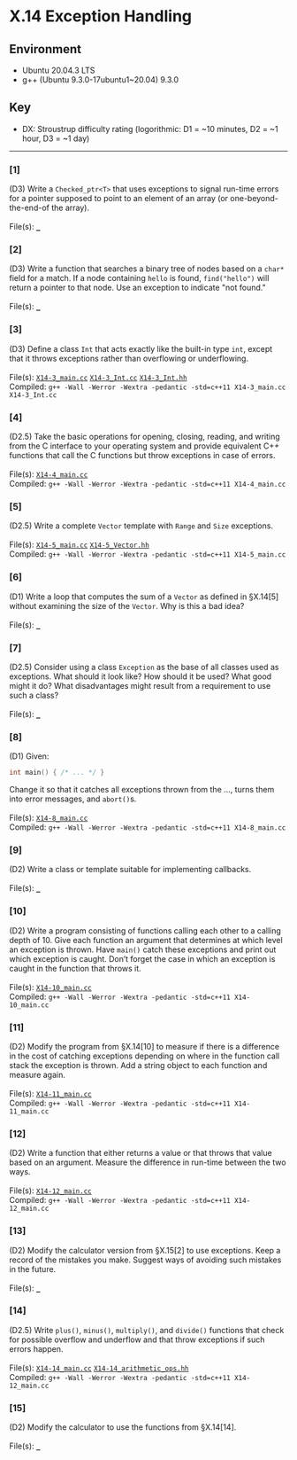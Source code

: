 # X.14 Exception Handling

## Environment
- Ubuntu 20.04.3 LTS
- g++ (Ubuntu 9.3.0-17ubuntu1~20.04) 9.3.0

## Key
- DX: Stroustrup difficulty rating (logorithmic: D1 = ~10 minutes, D2 = ~1 hour, D3 = ~1 day)

---

### \[1\]
(D3) Write a `Checked_ptr<T>` that uses exceptions to signal run-time errors for a pointer supposed to point to an element of an array (or one-beyond-the-end-of the array).\
\
File(s): [`_`](./)

### \[2\]
(D3) Write a function that searches a binary tree of nodes based on a `char*` field for a match. If a node containing `hello` is found, `find("hello")` will return a pointer to that node. Use an exception to indicate "not found."\
\
File(s): [`_`](./)

### \[3\]
(D3) Define a class `Int` that acts exactly like the built-in type `int`, except that it throws exceptions rather than overflowing or underflowing.\
\
File(s): [`X14-3_main.cc`](./X14-3_main.cc) [`X14-3_Int.cc`](./X14-3_Int.cc) [`X14-3_Int.hh`](./X14-3_Int.hh)\
Compiled: `g++ -Wall -Werror -Wextra -pedantic -std=c++11 X14-3_main.cc X14-3_Int.cc`

### \[4\]
(D2.5) Take the basic operations for opening, closing, reading, and writing from the C interface to your operating system and provide equivalent C++ functions that call the C functions but throw exceptions in case of errors.\
\
File(s): [`X14-4_main.cc`](./X14-4_main.cc)\
Compiled: `g++ -Wall -Werror -Wextra -pedantic -std=c++11 X14-4_main.cc`

### \[5\]
(D2.5) Write a complete `Vector` template with `Range` and `Size` exceptions.\
\
File(s): [`X14-5_main.cc`](./X14-5_main.cc) [`X14-5_Vector.hh`](./X14-5_Vector.hh)\
Compiled: `g++ -Wall -Werror -Wextra -pedantic -std=c++11 X14-5_main.cc`

### \[6\]
(D1) Write a loop that computes the sum of a `Vector` as defined in §X.14\[5\] without examining the size of the `Vector`. Why is this a bad idea?\
\
File(s): [`_`](./)

### \[7\]
(D2.5) Consider using a class `Exception` as the base of all classes used as exceptions. What should it look like? How should it be used? What good might it do? What disadvantages might result from a requirement to use such a class?\
\
File(s): [`_`](./)

### \[8\]
(D1) Given:
```C++
int main() { /* ... */ }
```
Change it so that it catches all exceptions thrown from the ..., turns them into error messages, and `abort()`s.\
\
File(s): [`X14-8_main.cc`](./X14-8_main.cc)\
Compiled: `g++ -Wall -Werror -Wextra -pedantic -std=c++11 X14-8_main.cc`

### \[9\]
(D2) Write a class or template suitable for implementing callbacks.\
\
File(s): [`_`](./)

### \[10\]
(D2) Write a program consisting of functions calling each other to a calling depth of 10. Give each function an argument that determines at which level an exception is thrown. Have `main()` catch these exceptions and print out which exception is caught. Don’t forget the case in which an exception is caught in the function that throws it.\
\
File(s): [`X14-10_main.cc`](./X14-10_main.cc)\
Compiled: `g++ -Wall -Werror -Wextra -pedantic -std=c++11 X14-10_main.cc`

### \[11\]
(D2) Modify the program from §X.14[10] to measure if there is a difference in the cost of catching exceptions depending on where in the function call stack the exception is thrown. Add a string object to each function and measure again.\
\
File(s): [`X14-11_main.cc`](./X14-11_main.cc)\
Compiled: `g++ -Wall -Werror -Wextra -pedantic -std=c++11 X14-11_main.cc`

### \[12\]
(D2) Write a function that either returns a value or that throws that value based on an argument. Measure the difference in run-time between the two ways.\
\
File(s): [`X14-12_main.cc`](./X14-12_main.cc)\
Compiled: `g++ -Wall -Werror -Wextra -pedantic -std=c++11 X14-12_main.cc`

### \[13\]
(D2) Modify the calculator version from §X.15[2] to use exceptions. Keep a record of the mistakes you make. Suggest ways of avoiding such mistakes in the future.\
\
File(s): [`_`](./)

### \[14\]
(D2.5) Write `plus()`, `minus()`, `multiply()`, and `divide()` functions that check for possible overflow and underflow and that throw exceptions if such errors happen.\
\
File(s): [`X14-14_main.cc`](./X14-14_main.cc) [`X14-14_arithmetic_ops.hh`](./X14-14_arithmetic_ops.hh)\
Compiled: `g++ -Wall -Werror -Wextra -pedantic -std=c++11 X14-12_main.cc`

### \[15\]
(D2) Modify the calculator to use the functions from §X.14\[14\].\
\
File(s): [`_`](./)
